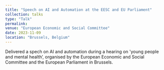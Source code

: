 ```yaml
---
title: "Speech on AI and Automation at the EESC and EU Parliament"
collection: talks
type: "Talk"
permalink: 
venue: "European Economic and Social Committee"
date: 2023-11-09
location: "Brussels, Belgium"
---
```


Delivered a spech on AI and automation during a hearing on 'young people
and mental health’, organised by the European Economic and Social Committee and the European Parliament in Brussels.
